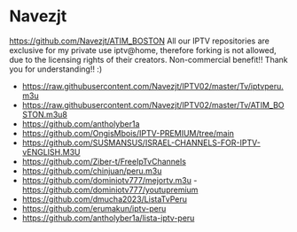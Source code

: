 # Navezjt
https://github.com/Navezjt/ATIM_BOSTON
All our IPTV repositories are exclusive for my private use iptv@home, therefore forking is not allowed, due to the licensing rights of their creators.
Non-commercial benefit!! Thank you for understanding!! :)

- https://raw.githubusercontent.com/Navezjt/IPTV02/master/Tv/iptvperu.m3u
- https://raw.githubusercontent.com/Navezjt/IPTV02/master/Tv/ATIM_BOSTON.m3u8
- https://github.com/antholyber1a
- https://github.com/OngisMbois/IPTV-PREMIUM/tree/main
- https://github.com/SUSMANSUS/ISRAEL-CHANNELS-FOR-IPTV-vENGLISH.M3U
- https://github.com/Ziber-t/FreeIpTvChannels
- https://github.com/chinjuan/peru.m3u
- https://github.com/dominiotv777/mejortv.m3u - https://github.com/dominiotv777/youtupremium
- https://github.com/dmucha2023/ListaTvPeru
- https://github.com/erumakun/iptv-peru
- https://github.com/antholyber1a/lista-iptv-peru

